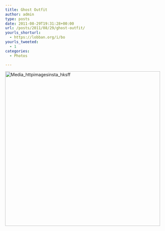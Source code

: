 ```yaml
---
title: Ghost Outfit
author: admin
type: posts
date: 2011-08-29T19:31:28+00:00
url: /posts/2011/08/29/ghost-outfit/
yourls_shorturl:
  - https://lobban.org/i/bo
yourls_tweeted:
  - 1
categories:
  - Photos

---
```

<div class='posterous_autopost'>
  <a href="http://instagr.am/p/Ln0Sx/"></p> 
  
  <div class='p_embed p_image_embed'>
    <a href="http://posterous.com/getfile/files.posterous.com/nonimage/EyrcksifaiAAyugtDDskHbIkIwttcpFDJoxqovexuDuoqqucFmgwrcGnuiED/media_httpimagesinsta_HksFF.jpg.scaled1000.jpg"><img alt="Media_httpimagesinsta_hksff" height="500" src="https://posterous.com/getfile/files.posterous.com/nonimage/EyrcksifaiAAyugtDDskHbIkIwttcpFDJoxqovexuDuoqqucFmgwrcGnuiED/media_httpimagesinsta_HksFF.jpg.scaled500.jpg" width="500" /></a>
  </div>
  
  <p>
    </a></div>